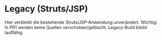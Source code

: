 # Legacy (Struts/JSP)
Hier verbleibt die bestehende Struts/JSP-Anwendung unverändert.
Wichtig: In PR1 werden keine Quellen verschoben/gelöscht. Legacy-Build bleibt lauffähig.

